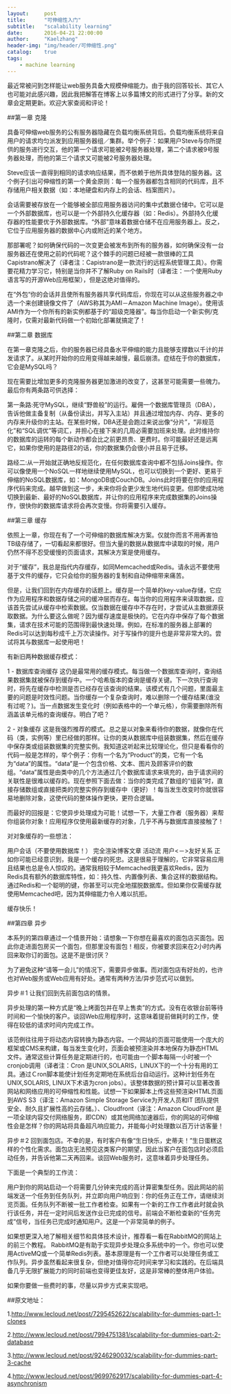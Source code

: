 ```yaml
---
layout:     post
title:      "可伸缩性入门"
subtitle:   "scalability learning"
date:       2016-04-21 22:00:00
author:     "Kaelzhang"
header-img: "img/header/可伸缩性.png"
catalog:    true
tags:
    - machine learning
---
```


最近常被问到怎样能让web服务具备大规模伸缩能力。由于我的回答较长、其它人也可能对此感兴趣，因此我把解答在博客上以多篇博文的形式进行了分享。新的文章会定期更新。欢迎大家查阅和评论！

##第一章 克隆

具备可伸缩web服务的公有服务器隐藏在负载均衡系统背后。负载均衡系统将来自用户的请求均匀派发到应用服务器组／集群。举个例子：如果用户Steve与你所提供的服务进行交互，他的第一个请求可能被2号服务器处理，第二个请求被9号服务器处理，而他的第三个请求又可能被2号服务器处理。

Steve应该一直得到相同的请求响应结果，而不依赖于他所具体登陆的服务器。这个例子引出可伸缩性的第一个黄金原则：每一个服务器都包含相同的代码库，且不存储用户相关数据（如：本地硬盘和内存上的会话、档案图片）。

会话需要被存放在一个能够被全部应用服务器访问的集中式数据仓储中。它可以是一个外部数据库，也可以是一个外部持久化缓存器（如：Redis）。外部持久化缓存器的性能要优于外部数据库。“外部”意味着数据仓储不在应用服务器上。反之，它位于应用服务器的数据中心内或附近的某个地方。


那部署呢？如何确保代码的一次变更会被发布到所有的服务器，如何确保没有一台服务器还在使用之前的代码呢？这个棘手的问题已经被一款很棒的工具Capistrano解决了（译者注：Capistrano是一款流行的远程系统管理工具）。你需要花精力学习它，特别是当你并不了解Ruby on Rails时（译者注：一个使用Ruby语言写的开源Web应用框架），但是这绝对值得的。


在“外包“你的会话并且使所有服务器共享代码库后，你现在可以从这些服务器之中选一个来创建镜像文件了（AWS称其为AMI－Amazon Machine Image）。使用该AMI作为一个你所有的新实例都基于的“超级克隆器”。每当你启动一个新实例/克隆时，仅需对最新代码做一个初始化部署就搞定了！

##第二章 数据库


在第一章克隆之后，你的服务器已经具备水平伸缩的能力且能够支撑数以千计的并发请求了。从某时开始你的应用变得越来越慢，最后崩溃。症结在于你的数据库，它会是MySQL吗？

现在需要比增加更多的克隆服务器更加激进的改变了，这甚至可能需要一些魄力。最后你有两条路可供选择：

第一条路:死守MySQL，继续“野兽般”的运行。雇佣一个数据库管理员（DBA），告诉他做主备复制（从备份读出，并写入主站）并且通过增加内存、内存、更多的内存来升级你的主站。在某些时候，DBA还是会跑过来说出像“分片”，“非规范化”和“SQL调优”等词汇，并担心在接下来的几周必需要加班来处理。此时维持你的数据库的运转的每个新动作都会比之前更昂贵、更费时。你可能最好还是远离它，如果你使用的是路径2的话，你的数据集仍会很小并且易于迁移。

路经二:从一开始就正确地反规范化，在任何数据库查询中都不包括Joins操作。你可以像使用一个NoSQL一样地继续使用MySQL，也可以切换到一个更好、更易于伸缩的NoSQL数据库，如：MongoDB或CouchDB。Joins此时将要在你的应用程序代码来完成。越早做到这一步，未来你将会更少发生地代码变更。但即使成功地切换到最新、最好的NoSQL数据库，并让你的应用程序来完成数据集的Joins操作，很快你的数据库请求将会再次变慢。你将需要引入缓存。

##第三章 缓存

依照上一章，你现在有了一个可伸缩的数据库解决方案。仅就你而言不用再害怕TB级存储了，一切看起来都很好。但当大量的数据从数据库中读取的时候，用户仍然不得不忍受缓慢的页面请求，其解决方案是使用缓存。

对于“缓存”，我总是指代内存缓存，如同Memcached或Redis。请永远不要使用基于文件的缓存，它只会给你的服务器的复制和自动伸缩带来痛苦。

但是，让我们回到在内存缓存的话题上。缓存是一个简单的key-value存储，它应作为应用程序和数据存储之间的缓冲层而存在。每当你的应用程序来读取数据，应该首先尝试从缓存中检索数据。仅当数据在缓存中不存在时，才尝试从主数据源获取数据。为什么要这么做呢？因为缓存速度是极快的。它在内存中保存了每个数据集，请求在技术可能的范围得到最快速处理。例如，在标准的服务器上部署的Redis可以达到每秒成千上万次读操作。对于写操作的提升也是非常非常大的。尝试将其与数据库一起使用吧！


有新旧两种数据缓存模式：


1 - 数据库查询缓存
这仍是最常用的缓存模式。每当做一个数据库查询时，查询结果数据集就被保存到缓存中。一个哈希版本的查询是缓存关键。下一次执行查询时，将先在缓存中检测是否已经存在该查询的结果。该模式有几个问题，里面最主要的问题是时效性问题。当你缓存一个复杂查询时，难以删除一个缓存结果(谁没有过呢？)。当一点数据发生变化时（例如表格中的一个单元格），你需要删除所有涵盖该单元格的查询缓存。明白了吧？

2 - 对象缓存
这是我强烈推荐的模式。总之是以对象来看待你的数据，就像你在代码（类，实例等）里已经做的那样。让你的类从数据库中组装数据集，然后在缓存中保存类或组装数据集的完整实例。我知道这听起来比较理论化，但只是看看你的代码一般是怎样的，举个例子：你有一个名为“Product”的类，它有一个名为“data”的属性。“data”是一个包含价格、文本、图片及顾客评价的数组。“data”属性是由类中的几个方法通过几个数据库请求来填充的，由于请求间的关联性是很难以缓存的。现在参照下面去做：当你的类完成了数组的“组装”时，直接存储数组或直接把类的完整实例存到缓存中（更好）！每当发生改变时你就很容易地删除对象，这使代码的整体操作更快，更符合逻辑。

而最好的回报是：它使异步处理成为可能！试想一下，大量工作者（服务器）来帮你组装你对象！应用程序仅使用最新缓存的对象，几乎不再与数据库直接接触了！

对对象缓存的一些想法：

用户会话（不要使用数据库！）
完全渲染博客文章
活动流
用户<－>友好关系
正如你可能已经意识到，我是一个缓存的死忠。这是很易于理解的，它非常容易应用且结果也总是令人惊叹的。通常我相较于Memcached我更喜欢Redis，因为Redis具有额外的数据库特性，如：持久性、内置像列表、集合这样的数据结构。通过Redis和一个聪明的键，你甚至可以完全地摆脱数据库。但如果你仅需缓存就使用Memcached吧，因为其伸缩能力令人难以抗拒。

缓存快乐！

##第四章 异步

本系列的第四章通过一个情景开始：请想象一下你想在最喜欢的面包店买面包。因此你走进面包房买一个面包，但那里没有面包！相反，你被要求回来在2小时内再回来取你订的面包。这是不是很讨厌？

为了避免这种“请等一会儿”的情况下，需要异步做事。而对面包店有好处的，也许也对Web服务或Web应用有好处。通常有两种方法/异步范式可以做到。

异步＃1
让我们回到先前面包店的情景。

异步处理的第一种方式是“晚上烤面包并在早上售卖”的方式。没有在收银台前等待时间和一个愉快的客户。谈回Web应用程序时，这意味着提前做耗时的工作，使得在较低的请求时间内完成工作。

该范例往往用于将动态内容转换为静态内容。一个网站的页面可能使用一个庞大的框架或CMS来构建，每当发生变化时，页面会被预渲染并本地保存为静态HTML文件。通常这些计算任务是定期进行的，也可能由一个脚本每隔一小时被一个cronjob调用（译者注：Cron 是UNIX,SOLARIS，LINUX下的一个十分有用的工具。通过Ｃron脚本能使计划任务定期地在系统后台自动运行。这种计划任务在UNIX,SOLARIS, LINUX下术语为cron jobs）。该整体数据的预计算可以显著改善网站和网络应用的可伸缩性和性能。试想一下如果脚本上传这些预渲染HTML页面到AWS S3（译注：Amazon Simple Storage Service为开发人员和IT 团队提供安全、耐久且扩展性高的云存储。）、Cloudfront（译注：Amazon CloudFront 是一项全球内容交付网络服务，即CDN）或其他网络加速器后，你的网站的可伸缩性会是怎样？你的网站将具备超凡响应能力，并能每小时处理数以百万计访客量！

异步＃2
回到面包店。不幸的是，有时客户有像“生日快乐，史蒂夫！”生日蛋糕这样的个性化需求。面包店无法预见这类客户的期望，因此当客户在面包店时必须启动任务，并告诉他第二天再回来。谈回Web服务时，这意味着异步处理任务。

下面是一个典型的工作流：

用户到你的网站启动一个将需要几分钟来完成的高计算密集型任务。因此网站的前端发送一个任务到任务队列，并立即向用户响应到：你的任务正在工作，请继续浏览页面。任务队列不断被一批工作者检查。如果有一个新的工作工作者此时就会执行该任务，并在一定时间后发送作业已完成的信号。前端会不断检查新的“任务完成”信号，当任务已完成时通知用户。这是一个非常简单的例子。

如果想更深入地了解相关细节和具体技术设计，推荐看一看在RabbitMQ的网站上的前三个教程。 RabbitMQ是有助于实现异步处理众多系统中的一个。你也可以使用ActiveMQ或一个简单Redis列表。基本原理是有一个工作者可以处理任务或工作队列。异步虽然看起来很复杂，但绝对值得你花时间来学习和实践的。在后端具备几乎无限扩展能力的同时前端也变得更佳友好，这是非常棒的整体用户体验。

如果你要做一些费时的事，尽量以异步方式来实现吧。

##原文地址：

1.http://www.lecloud.net/post/7295452622/scalability-for-dummies-part-1-clones

2.http://www.lecloud.net/post/7994751381/scalability-for-dummies-part-2-database

3.http://www.lecloud.net/post/9246290032/scalability-for-dummies-part-3-cache

4.http://www.lecloud.net/post/9699762917/scalability-for-dummies-part-4-asynchronism


